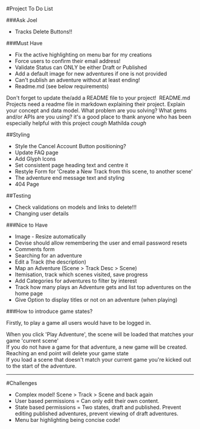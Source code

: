 #Project To Do List

###Ask Joel

* Tracks Delete Buttons!!

###Must Have

* Fix the active highlighting on menu bar for my creations
* Force users to confirm their email address!
* Validate Status can ONLY be either Draft or Published
* Add a default image for new adventures if one is not provided
* Can't publish an adventure without at least ending!
* Readme.md (see below requirements)

Don't forget to update the/add a README file to your project!  README.md Projects need a readme file in markdown explaining their project. Explain your concept and data model. What problem are you solving? What gems and/or APIs are you using?
it's a good place to thank anyone who has been especially helpful with this project
*cough* Mathilda *cough*


##Styling

* Style the Cancel Account Button positioning?
* Update FAQ page
* Add Glyph Icons
* Set consistent page heading text and centre it
* Restyle Form for 'Create a New Track from this scene, to another scene'
* The adventure end message text and styling
* 404 Page

##Testing

* Check validations on models and links to delete!!!
* Changing user details

###Nice to Have

* Image - Resize automatically
* Devise should allow remembering the user and email password resets
* Comments form
* Searching for an adventure
* Edit a Track (the description)
* Map an Adventure (Scene > Track Desc > Scene)
* Itemisation, track which scenes visited, save progress
* Add Categories for adventures to filter by interest
* Track how many plays an Adventure gets and list top adventures on the home page
* Give Option to display titles or not on an adventure (when playing)

###How to introduce game states?

Firstly, to play a game all users would have to be logged in.

When you click 'Play Adventure', the scene will be loaded that matches your game 'current scene'  
If you do not have a game for that adventure, a new game will be created.  
Reaching an end point will delete your game state  
If you load a scene that doesn't match your current game you're kicked out to the start of the adventure.


- - -

#Challenges

* Complex model! Scene > Track > Scene and back again
* User based permissions = Can only edit their own content.
* State based permissions = Two states, draft and published. Prevent editing published adventures, prevent viewing of draft adventures.
* Menu bar highlighting being concise code!

